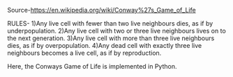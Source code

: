 Source-https://en.wikipedia.org/wiki/Conway%27s_Game_of_Life

RULES-
1)Any live cell with fewer than two live neighbours dies, as if by underpopulation.
2)Any live cell with two or three live neighbours lives on to the next generation.
3)Any live cell with more than three live neighbours dies, as if by overpopulation.
4)Any dead cell with exactly three live neighbours becomes a live cell, as if by reproduction.

Here, the Conways Game of Life is implemented in Python.
